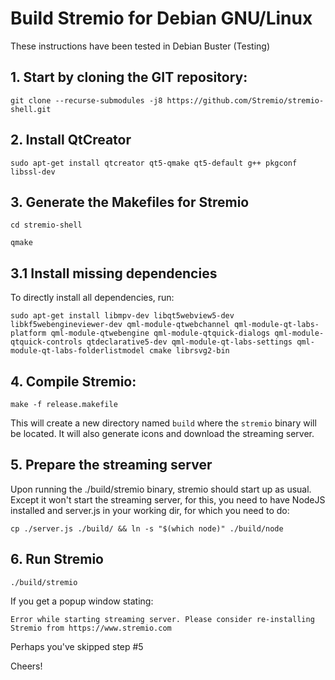 # Build Stremio for Debian GNU/Linux

These instructions have been tested in Debian Buster (Testing)

## 1. Start by cloning the GIT repository:

``git clone --recurse-submodules -j8 https://github.com/Stremio/stremio-shell.git``

## 2. Install QtCreator

``sudo apt-get install qtcreator qt5-qmake qt5-default g++ pkgconf libssl-dev``

## 3. Generate the Makefiles for Stremio

``cd stremio-shell``

``qmake``

## 3.1 Install missing dependencies

To directly install all dependencies, run:

``sudo apt-get install libmpv-dev libqt5webview5-dev libkf5webengineviewer-dev qml-module-qtwebchannel qml-module-qt-labs-platform qml-module-qtwebengine qml-module-qtquick-dialogs qml-module-qtquick-controls qtdeclarative5-dev qml-module-qt-labs-settings qml-module-qt-labs-folderlistmodel cmake librsvg2-bin ``

## 4. Compile Stremio:

`make -f release.makefile`

This will create a new directory named `build` where the `stremio` binary will be located. It will also generate icons and download the streaming server.


## 5. Prepare the streaming server

Upon running the ./build/stremio binary, stremio should start up as usual. Except it won't start the streaming server, for this, you need to have NodeJS installed and server.js in your working dir, for which you need to do:

``cp ./server.js ./build/ && ln -s "$(which node)" ./build/node``

## 6. Run Stremio

``./build/stremio``

If you get a popup window stating:

`Error while starting streaming server. Please consider re-installing Stremio from https://www.stremio.com`

Perhaps you've skipped step #5

Cheers!
